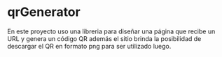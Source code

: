 # qrGenerator
En este proyecto uso una libreria para diseñar una página que recibe un URL y genera un código QR
además el sitio brinda la posibilidad de descargar el QR en formato png para ser utilizado luego.

